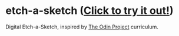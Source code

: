 # etch-a-sketch ([Click to try it out!](https://nbirne.github.io/etch-a-sketch/))

Digital Etch-a-Sketch, inspired by [The Odin Project](https://www.theodinproject.com/courses/foundations/lessons/etch-a-sketch-project) curriculum.
